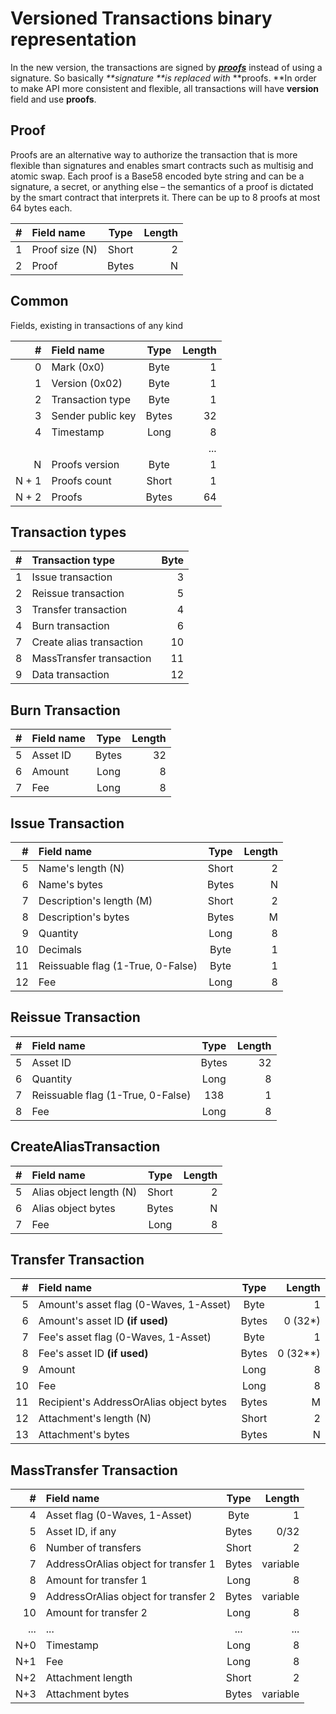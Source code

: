 # Versioned Transactions binary representation

In the new version, the transactions are signed by [_**proofs**_](https://github.com/wavesplatform/Waves/blob/master/src/main/scala/com/wavesplatform/transaction/Proofs.scala) instead of using a signature. So basically _**signature **is_ _replaced with_ **proofs. **In order to make API more consistent and flexible, all transactions will have **version** field and use **proofs**.

## Proof

Proofs are an alternative way to authorize the transaction that is more flexible than signatures and enables smart contracts such as multisig and atomic swap. Each proof is a Base58 encoded byte string and can be a signature, a secret, or anything else – the semantics of a proof is dictated by the smart contract that interprets it. There can be up to 8 proofs at most 64 bytes each.

| \# | Field name | Type | Length |
| ---: | :--- | :---: | ---: |
| 1 | Proof size \(N\) | Short | 2 |
| 2 | Proof | Bytes | N |

## Common

Fields, existing in transactions of any kind

| \# | Field name | Type | Length |
| ---: | :--- | :---: | ---: |
| 0 | Mark \(0x0\) | Byte | 1 |
| 1 | Version \(0x02\) | Byte | 1 |
| 2 | Transaction type | Byte | 1 |
| 3 | Sender public key | Bytes | 32 |
| 4 | Timestamp | Long | 8 |
|  |  |  | ... |
| N | Proofs version | Byte | 1 |
| N + 1 | Proofs count | Short | 1 |
| N + 2 | Proofs | Bytes | 64 |

## Transaction types

| \# | Transaction type | Byte |
| ---: | :--- | ---: |
| 1 | Issue transaction | 3 |
| 2 | Reissue transaction | 5 |
| 3 | Transfer transaction | 4 |
| 4 | Burn transaction | 6 |
| 7 | Create alias transaction | 10 |
| 8 | MassTransfer transaction | 11 |
| 9 | Data transaction | 12 |

## Burn Transaction

| \# | Field name | Type | Length |
| ---: | :--- | :---: | ---: |
| 5 | Asset ID | Bytes | 32 |
| 6 | Amount | Long | 8 |
| 7 | Fee | Long | 8 |

## Issue Transaction

| \# | Field name | Type | Length |
| ---: | :--- | :---: | ---: |
| 5 | Name's length \(N\) | Short | 2 |
| 6 | Name's bytes | Bytes | N |
| 7 | Description's length \(M\) | Short | 2 |
| 8 | Description's bytes | Bytes | M |
| 9 | Quantity | Long | 8 |
| 10 | Decimals | Byte | 1 |
| 11 | Reissuable flag \(1-True, 0-False\) | Byte | 1 |
| 12 | Fee | Long | 8 |

## Reissue Transaction

| \# | Field name | Type | Length |
| ---: | :--- | :---: | ---: |
| 5 | Asset ID | Bytes | 32 |
| 6 | Quantity | Long | 8 |
| 7 | Reissuable flag \(1-True, 0-False\) | 138 | 1 |
| 8 | Fee | Long | 8 |

## CreateAliasTransaction

| \# | Field name | Type | Length |
| ---: | :--- | :---: | ---: |
| 5 | Alias object length \(N\) | Short | 2 |
| 6 | Alias object bytes | Bytes | N |
| 7 | Fee | Long | 8 |

## Transfer Transaction

| \# | Field name | Type | Length |
| ---: | :--- | :---: | ---: |
| 5 | Amount's asset flag \(0-Waves, 1-Asset\) | Byte | 1 |
| 6 | Amount's asset ID **\(if used\)** | Bytes | 0 \(32\*\) |
| 7 | Fee's asset flag \(0-Waves, 1-Asset\) | Byte | 1 |
| 8 | Fee's asset ID **\(if used\)** | Bytes | 0 \(32\*\*\) |
| 9 | Amount | Long | 8 |
| 10 | Fee | Long | 8 |
| 11 | Recipient's AddressOrAlias object bytes | Bytes | M |
| 12 | Attachment's length \(N\) | Short | 2 |
| 13 | Attachment's bytes | Bytes | N |

## MassTransfer Transaction

| \# | Field name | Type | Length |
| ---: | :--- | :---: | ---: |
| 4 | Asset flag \(0-Waves, 1-Asset\) | Byte | 1 |
| 5 | Asset ID, if any | Bytes | 0/32 |
| 6 | Number of transfers | Short | 2 |
| 7 | AddressOrAlias object for transfer 1 | Bytes | variable |
| 8 | Amount for transfer 1 | Long | 8 |
| 9 | AddressOrAlias object for transfer 2 | Bytes | variable |
| 10 | Amount for transfer 2 | Long | 8 |
| ... | ... | ... | ... |
| N+0 | Timestamp | Long | 8 |
| N+1 | Fee | Long | 8 |
| N+2 | Attachment length | Short | 2 |
| N+3 | Attachment bytes | Bytes | variable |



